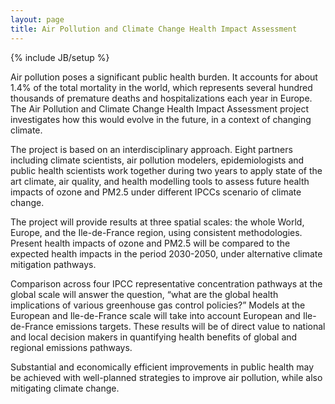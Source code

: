 ```yaml
---
layout: page
title: Air Pollution and Climate Change Health Impact Assessment
---
```

{% include JB/setup %}

Air pollution poses a significant public health burden. It accounts for about 1.4% of the total mortality in the world, which represents several hundred thousands of premature deaths and hospitalizations each year in Europe. The Air Pollution and Climate Change Health Impact Assessment project investigates how this would evolve in the future, in a context of changing climate. 

The project is based on an interdisciplinary approach. Eight partners including climate scientists, air pollution modelers, epidemiologists and public health scientists work together during two years to apply state of the art climate, air quality, and health modelling tools to assess future health impacts of ozone and PM2.5 under different IPCCs scenario of climate change. 

The project will provide results at three spatial scales: the whole World, Europe, and the Ile-de-France region, using consistent methodologies. Present health impacts of ozone and PM2.5 will be compared to the expected health impacts in the period 2030-2050, under alternative climate mitigation pathways. 

Comparison across four IPCC representative concentration pathways at the global scale will answer the question, “what are the global health implications of various greenhouse gas control policies?” Models at the European and Ile-de-France scale will take into account European and Ile-de-France emissions targets. These results will be of direct value to national and local decision makers in quantifying health benefits of global and regional emissions pathways.

Substantial and economically efficient improvements in public health may be achieved with well-planned strategies to improve air pollution, while also mitigating climate change.
